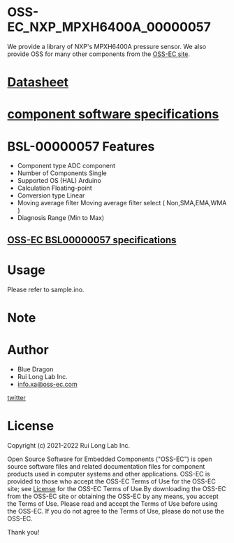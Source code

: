 # OSS-EC_NXP_MPXH6400A_00000057

We provide a library of NXP's MPXH6400A pressure sensor.
We also provide OSS for many other components from the [OSS-EC site](https://oss-ec.com/).

# [Datasheet](https://www.nxp.com/docs/en/data-sheet/MPXH6400A.pdf)

# [component software specifications](https://oss-ec.com/wp-content/uploads/2022/10/Spec-MPXH6400A.pdf)

# BSL-00000057 Features
- Component type         ADC component
- Number of Components   Single
- Supported OS (HAL)     Arduino
- Calculation            Floating-point
- Conversion type        Linear
- Moving average filter  Moving average filter select ( Non,SMA,EMA,WMA )
- Diagnosis              Range (Min to Max)
## [OSS-EC BSL00000057 specifications](https://oss-ec.com/wp-content/uploads/2022/10/Spec-00000057.pdf)

# Usage
Please refer to sample.ino.

# Note

# Author

* Blue Dragon
* Rui Long Lab Inc.
* info.xa@oss-ec.com

[twitter](https://twitter.com/oss_ec)

# License
Copyright (c) 2021-2022 Rui Long Lab Inc.
 
Open Source Software for Embedded Components ("OSS-EC") is 
open source software files and related documentation files 
for component products used in computer systems and other 
applications. OSS-EC is provided to those who accept the 
OSS-EC Terms of Use for the OSS-EC site; see 
[License](https://oss-ec.com/license_agreement/)
for the OSS-EC Terms of Use.By downloading the OSS-EC from 
the OSS-EC site or obtaining the OSS-EC by any means, you 
accept the Terms of Use. Please read and accept the Terms 
of Use before using the OSS-EC. If you do not agree to the 
Terms of Use, please do not use the OSS-EC.

Thank you!
